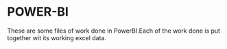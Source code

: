 # POWER-BI
These are some files of work done in PowerBI.Each of the work done is put together wit its working excel data.
